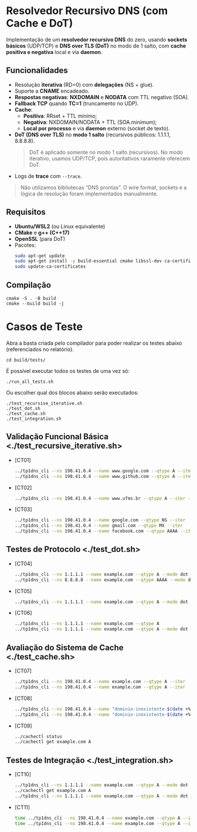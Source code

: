 # Resolvedor Recursivo DNS (com Cache e DoT)

Implementação de um **resolvedor recursivo DNS** do zero, usando **sockets básicos** (UDP/TCP) e **DNS over TLS (DoT)** no modo de 1 salto, com **cache positiva e negativa** local e via **daemon**.

## Funcionalidades
- Resolução **iterativa** (RD=0) com **delegações** (NS + glue).
- Suporte a **CNAME** encadeado.
- **Respostas negativas**: **NXDOMAIN** e **NODATA** com TTL negativo (SOA).
- **Fallback TCP** quando **TC=1** (truncamento no UDP).
- **Cache**:
  - **Positiva**: RRset + TTL mínimo;
  - **Negativa**: NXDOMAIN/NODATA + TTL (SOA.minimum);
  - **Local por processo** e via **daemon** externo (socket de texto).
- **DoT (DNS over TLS)** no **modo 1 salto** (recursivos públicos: 1.1.1.1, 8.8.8.8).
    > DoT é aplicado somente no modo 1 salto (recursivos). No modo iterativo, usamos UDP/TCP, pois autoritativos raramente oferecem DoT.
- Logs de **trace** com `--trace`.

> Não utilizamos bibliotecas “DNS prontas”. O wire format, sockets e a lógica de resolução foram implementados manualmente.

## Requisitos

- **Ubuntu/WSL2** (ou Linux equivalente)
- **CMake** e **g++ (C++17)**
- **OpenSSL** (para DoT)
- Pacotes:
  ```bash
  sudo apt-get update
  sudo apt-get install -y build-essential cmake libssl-dev ca-certificates
  sudo update-ca-certificates

## Compilação

    cmake -S . -B build
    cmake --build build -j

# Casos de Teste

Abra a basta criada pelo compilador para poder realizar os testes abaixo (referenciados no relatório).
```
cd build/tests/
```

É possível executar todos os testes de uma vez só:
```
./run_all_tests.sh
```

Ou escolher qual dos blocos abaixo serão executados:

```
./test_recursive_iterative.sh
./test_dot.sh
./test_cache.sh
./test_integration.sh
```

## Validação Funcional Básica <./test_recursive_iterative.sh>
- [CT01]
    ```bash
    ../tp1dns_cli --ns 198.41.0.4 --name www.google.com --qtype A --iter --trace
    ../tp1dns_cli --ns 198.41.0.4 --name www.github.com --qtype A --iter
- [CT02]
    ```bash
    ../tp1dns_cli --ns 198.41.0.4 --name www.ufms.br --qtype A --iter --trace
- [CT03]
    ```bash
    ../tp1dns_cli --ns 198.41.0.4 --name google.com --qtype NS --iter
    ../tp1dns_cli --ns 198.41.0.4 --name gmail.com --qtype MX --iter
    ../tp1dns_cli --ns 198.41.0.4 --name facebook.com --qtype AAAA --iter

## Testes de Protocolo <./test_dot.sh>
- [CT04]
    ```bash
    ../tp1dns_cli --ns 1.1.1.1 --name example.com --qtype A --mode dot --sni cloudflare-dns.com
    ../tp1dns_cli --ns 8.8.8.8 --name example.com --qtype AAAA --mode dot --sni dns.google
- [CT05]
    ```bash
    ../tp1dns_cli --ns 1.1.1.1 --name example.com --qtype A --mode dot --sni cloudflare-dns.com --insecure-dot
- [CT06]
    ```bash
    ../tp1dns_cli --ns 1.1.1.1 --name example.com --qtype A
    ../tp1dns_cli --ns 1.1.1.1 --name example.com --qtype A --mode dot --sni cloudflare-dns.com

## Avaliação do Sistema de Cache <./test_cache.sh>
- [CT07]
    ```bash
    ../tp1dns_cli --ns 198.41.0.4 --name example.com --qtype A --iter
    ../tp1dns_cli --ns 198.41.0.4 --name example.com --qtype A --iter
- [CT08]
    ```bash
    ../tp1dns_cli --ns 198.41.0.4 --name "dominio-inexistente-$(date +%s).com" --qtype A --iter
    ../tp1dns_cli --ns 198.41.0.4 --name "dominio-inexistente-$(date +%s).com" --qtype A --iter
- [CT09]
    ```bash
    ../cachectl status
    ../cachectl get example.com A

## Testes de Integração <./test_integration.sh>
- [CT10]
    ```bash
    ../tp1dns_cli --ns 1.1.1.1 --name example.com --qtype A --mode dot --sni cloudflare-dns.com --iter --trace
    ../cachectl get example.com A
    ../tp1dns_cli --ns 1.1.1.1 --name example.com --qtype A --mode dot --sni cloudflare-dns.com --iter
- [CT11]
    ```bash
    time ../tp1dns_cli --ns 198.41.0.4 --name example.com --qtype A --iter > /dev/null 2>&1
    time ../tp1dns_cli --ns 198.41.0.4 --name example.com --qtype A --iter > /dev/null 2>&1
